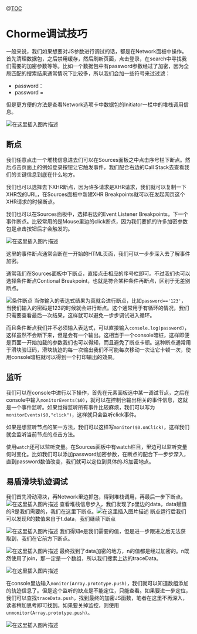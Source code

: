 @[TOC](Chorme调试技巧（易盾滑块轨迹JS调试）)

# Chorme调试技巧
一般来说，我们如果想要对JS参数进行调试的话，都是在Network面板中操作。首先清理数据包，之后禁用缓存，然后刷新页面，点击登录，在search中寻找我们需要的加密参数等等。比如一个数据包中有password参数经过了加密，因为全局匹配的搜索结果通常情况下比较多，所以我们会加一些符号来过过滤：

 - password：
 - password =

但是更方便的方法是查看Network选项卡中数据包的Initiator一栏中的堆栈调用信息。

![在这里插入图片描述](https://img-blog.csdnimg.cn/20200622093014439.PNG?x-oss-process=image/watermark,type_ZmFuZ3poZW5naGVpdGk,shadow_10,text_aHR0cHM6Ly9ibG9nLmNzZG4ubmV0L05vQXR0YWNr,size_16,color_FFFFFF,t_70#pic_center)
## 断点

我们任意点击一个堆栈信息进去们可以在Sources面板之中点击序号栏下断点。然后点击页面上的例如登录按钮让它触发事件，我们配合右边的Call Stack去查看我们的关键信息到底在什么地方。

我们也可以选择去下XHR断点，因为许多请求是XHR请求，我们就可以复制一下XHR包的URL，在Sources面板中新建XHR Breakpoints就可以在发起网页这个XHR请求的时候断点。

我们也可以在Sources面板中，选择右边的Event Listener Breakpoints，下一个事件断点。比较常用的是Mouse里边的click断点，因为我们要抓的许多加密参数包是点击按钮后才会触发的。

![在这里插入图片描述](https://img-blog.csdnimg.cn/202006220937140.PNG?x-oss-process=image/watermark,type_ZmFuZ3poZW5naGVpdGk,shadow_10,text_aHR0cHM6Ly9ibG9nLmNzZG4ubmV0L05vQXR0YWNr,size_16,color_FFFFFF,t_70#pic_center)

这里的事件断点通常会断在一开始的HTML页面，我们可以一步步深入去了解事件加密。

通常我们在Sources面板中下断点，直接点击相应的序号栏即可。不过我们也可以选择条件断点Contional Breakpoint，也就是符合某种条件再断点，区别于无差别断点。

![条件断点](https://img-blog.csdnimg.cn/20200622100035101.PNG?x-oss-process=image/watermark,type_ZmFuZ3poZW5naGVpdGk,shadow_10,text_aHR0cHM6Ly9ibG9nLmNzZG4ubmV0L05vQXR0YWNr,size_16,color_FFFFFF,t_70#pic_center)
当你输入的表达式结果为真就会进行断点，比如`password=='123'`，当我们输入的密码是123的时候就会进行断点。这个通常用于有循环的情况，我们只需要查看最后一次结果，这样就可以避免一步步调试进入循环。

而且条件断点我们并不必须输入表达式，可以直接输入`console.log(password)`，这样虽然不会断下来，但是会有一个输出。这相当于一个console暗桩，这样即便是页面一开始加载的参数我们也可以得知，而且避免了断点卡顿。这种断点通常用于滑块验证码，滑块轨迹的每一次输出我们不可能每次移动一次让它卡顿一次，使用console暗桩就可以得到一个打印输出的效果。


## 监听
我们可以在console中进行以下操作，首先在元素面板选中某一调试节点，之后在console中输入`monitorEvents($0)`，就可以在控制台输出相关的事件信息，这就是一个事件监听。如果觉得监听所有事件比较麻烦，我们可以写为`monitorEvents($0,"click")`，这样就只会监听click事件。

如果是想监听节点的某一方法，我们可以这样写`monitor($0.onClick)`，这样我们就会监听当前节点的点击方法。

使用`watch`还可以监听变量。在Sources面板中有watch栏目，里边可以监听变量何时变化。比如我们可以添加password加密参数，在断点的配合下一步步深入，直到password数值改变，我们就可以定位到具体的JS加密地点。

## 易盾滑块轨迹调试

我们首先滑动滑块，再Network里边抓包，得到堆栈调用，再最后一步下断点。
![在这里插入图片描述](https://img-blog.csdnimg.cn/20200622103405480.PNG?x-oss-process=image/watermark,type_ZmFuZ3poZW5naGVpdGk,shadow_10,text_aHR0cHM6Ly9ibG9nLmNzZG4ubmV0L05vQXR0YWNr,size_16,color_FFFFFF,t_70#pic_center)
查看堆栈信息步入，我们发现了p里边的data，data赋值的R是我们需要的，我们在这里下断点。![在这里插入图片描述](https://img-blog.csdnimg.cn/20200622103945165.PNG?x-oss-process=image/watermark,type_ZmFuZ3poZW5naGVpdGk,shadow_10,text_aHR0cHM6Ly9ibG9nLmNzZG4ubmV0L05vQXR0YWNr,size_16,color_FFFFFF,t_70#pic_center)
断点运行后我们可以发现R的数值来自于t.data，我们继续下断点

![在这里插入图片描述](https://img-blog.csdnimg.cn/20200622104140718.PNG?x-oss-process=image/watermark,type_ZmFuZ3poZW5naGVpdGk,shadow_10,text_aHR0cHM6Ly9ibG9nLmNzZG4ubmV0L05vQXR0YWNr,size_16,color_FFFFFF,t_70#pic_center)
我们得知e是我们需要的值，但是进一步跟进之后无法获取到，我们在它前方下断点。

![在这里插入图片描述](https://img-blog.csdnimg.cn/20200622104903100.PNG?x-oss-process=image/watermark,type_ZmFuZ3poZW5naGVpdGk,shadow_10,text_aHR0cHM6Ly9ibG9nLmNzZG4ubmV0L05vQXR0YWNr,size_16,color_FFFFFF,t_70#pic_center)
最终找到了data加密的地方，n的值都是经过加密的。n既然使用了join，那一定是一个数组，所以我们搜索上边的traceData。

![在这里插入图片描述](https://img-blog.csdnimg.cn/20200622105023587.PNG?x-oss-process=image/watermark,type_ZmFuZ3poZW5naGVpdGk,shadow_10,text_aHR0cHM6Ly9ibG9nLmNzZG4ubmV0L05vQXR0YWNr,size_16,color_FFFFFF,t_70#pic_center)

在console里边输入`monitor(Array.prototype.push)`，我们就可以知道数组添加的轨迹信息了。但是这个监听的缺点是不能定位，只能查看。如果要进一步定位，我们可以查找`traceData.push`，找到最终的加密JS函数，笔者在这里不再深入，读者稍加思考即可找到。如果要关掉监控，则使用`unmonitor(Array.prototype.push)`。

![在这里插入图片描述](https://img-blog.csdnimg.cn/20200622105341767.PNG?x-oss-process=image/watermark,type_ZmFuZ3poZW5naGVpdGk,shadow_10,text_aHR0cHM6Ly9ibG9nLmNzZG4ubmV0L05vQXR0YWNr,size_16,color_FFFFFF,t_70#pic_center)
